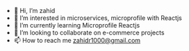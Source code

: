 - 👋 Hi, I’m zahid
- 👀 I’m interested in microservices, microprofile with Reactjs 
- 🌱 I’m currently learning  Microprofile Reactjs
- 💞️ I’m looking to collaborate on  e-commerce projects
- 📫 How to reach me zahidr1000@gmail.com

<!---
zahidr/zahidr is a ✨ special ✨ repository because its `README.md` (this file) appears on your GitHub profile.
You can click the Preview link to take a look at your changes.
--->

